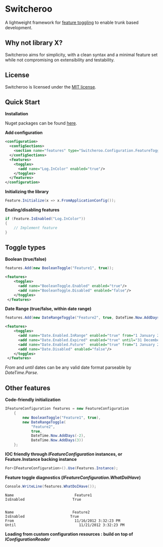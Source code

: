 Switcheroo
========

A lightweight framework for [feature toggling](http://martinfowler.com/bliki/FeatureToggle.html) to enable trunk based development.

Why not library X?
-------------------

Switcheroo aims for simplicity, with a clean syntax and a minimal feature set while not compromising on extensibility and testability.

License
--------

Switcheroo is licensed under the [MIT license](http://opensource.org/licenses/MIT).


Quick Start
------------

**Installation**

Nuget packages can be found [here](https://www.nuget.org/packages/Switcheroo).

**Add configuration**

```xml
<configuration>
  <configSections>
    <section name="features" type="Switcheroo.Configuration.FeatureToggleConfiguration, Switcheroo"/>
  </configSections>
  <features>
    <toggles>
      <add name="Log.InColor" enabled="true"/>
    </toggles>
  </features>
</configuration>
```

**Initializing the library**

```c#
Feature.Initialize(x => x.FromApplicationConfig());
```

**Enaling/disabling  features**

```c#
if (Feature.IsEnabled("Log.InColor"))
{
	// Implement feature
}
```


Toggle types
--------------

**Boolean (true/false)**

```c#
features.Add(new BooleanToggle("Feature1", true));
```

```xml
<features>
    <toggles>
      <add name="BooleanToggle.Enabled" enabled="true"/>
      <add name="BooleanToggle.Disabled" enabled="false"/>
    </toggles>
 </features>
```

**Date Range (true/false, within date range)**

```c#
features.Add(new DateRangeToggle("Feature2", true, DateTime.Now.AddDays(5), null));
```

```xml
<features>
    <toggles>
      <add name="Date.Enabled.InRange" enabled="true" from="1 January 2010" until="31 December 2050"/>
      <add name="Date.Enabled.Expired" enabled="true" until="31 December 2010"/>
      <add name="Date.Enabled.Future"  enabled="true" from="1 January 2050"/>
      <add name="Date.Disabled" enabled="false"/>
    </toggles>
 </features>
```
_From_ and _until_ dates can be any valid date format parseable by _DateTime.Parse_.

Other features  
----------------

**Code-friendly initialization**

```c#
IFeatureConfiguration features = new FeatureConfiguration
	{
		new BooleanToggle("Feature1", true),
		new DateRangeToggle(
			"Feature2",
			true,
			DateTime.Now.AddDays(-2),
			DateTime.Now.AddDays(3))
	};
```

**IOC friendly through _IFeatureConfiguration_ instances, or Feature.Instance backing instance**

```c#
For<IFeatureConfiguration>().Use(Features.Instance);
```

**Feature toggle diagnostics (_IFeatureConfiguration.WhatDoIHave_)**

```c#
Console.WriteLine(features.WhatDoIHave());
```
```text
Name                            Feature1
IsEnabled                      True


Name                           Feature2
IsEnabled                     True
From                            11/16/2012 3:32:23 PM
Until                             11/21/2012 3:32:23 PM
```

**Loading from custom configuration resources :  build on top of _IConfigurationReader_**
